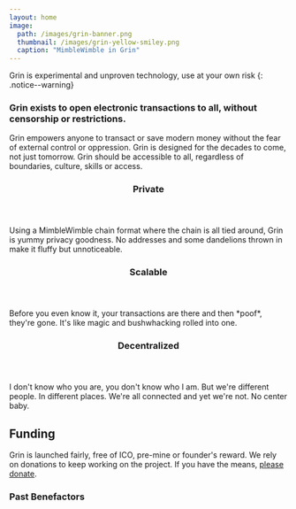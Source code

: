 ```yaml
---
layout: home
image:
  path: /images/grin-banner.png
  thumbnail: /images/grin-yellow-smiley.png
  caption: "MimbleWimble in Grin"
---
```


Grin is experimental and unproven technology, use at your own risk
{: .notice--warning}

### Grin exists to open electronic transactions to all, without censorship or restrictions.

Grin empowers anyone to transact or save modern money without the fear of external control or oppression. Grin is designed for the decades to come, not just tomorrow. Grin should be accessible to all, regardless of boundaries, culture, skills or access.

<div class="entries-grid">
	<article class="entry h-entry">
		<header class="entry-header">
			<h3 class="entry-title p-name">
			  <i class="fas fa-feather-alt"></i>
				Private
			</h3>
		</header>
		<div class="entry-excerpt p-summary">
			Using a MimbleWimble chain format where the chain is all tied around, Grin is yummy privacy goodness. No addresses and some dandelions thrown in make it fluffy but unnoticeable.
		</div>
	</article>
	<article class="entry h-entry">
		<header class="entry-header">
			<h3 class="entry-title p-name">
			  <i class="fas fa-bolt"></i>
				Scalable
			</h3>
		</header>
		<div class="entry-excerpt p-summary">
			Before you even know it, your transactions are there and then *poof*, they're gone. It's like magic and bushwhacking rolled into one.
		</div>
	</article>
	<article class="entry h-entry">
		<header class="entry-header">
			<h3 class="entry-title p-name">
			  <i class="fas fa-arrows-alt"></i>
				Decentralized
			</h3>
		</header>
		<div class="entry-excerpt p-summary">
			I don't know who you are, you don't know who I am. But we're different people. In different places. We're all connected and yet we're not. No center baby.
		</div>
	</article>
</div>

## Funding

Grin is launched fairly, free of ICO, pre-mine or founder's reward. We rely on donations to keep working on the project. If you have the means, [please donate](funding.html).

### Past Benefactors
